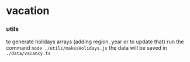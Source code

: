 # vacation

### utils

to generate holidays arrays (adding region, year or to update that) run the command `node ./utils/makesHolidays.js`
the data will be saved in `./data/vacancy.ts`
